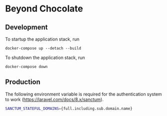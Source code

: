 # Beyond Chocolate

## Development

To startup the application stack, run

```
docker-compose up --detach --build
```


To shutdown the application stack, run

```
docker-compose down
```

## Production

The following environment variable is required for the authentication system to work (https://laravel.com/docs/8.x/sanctum).

```sh
SANCTUM_STATEFUL_DOMAINS={full.including.sub.domain.name}
```
